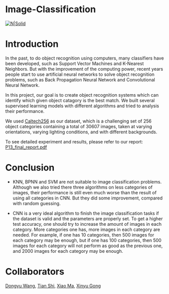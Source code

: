 # Image-Classification

[![N|Solid](http://www.vision.caltech.edu/Image_Datasets/Caltech256/intro_tight_crop.jpg)](http://www.vision.caltech.edu/Image_Datasets/Caltech256/)

# Introduction
In the past, to do object recognition using computers, many classifiers have been developed, such as Support Vector Machines and K-Nearest Neighbors. But with the improvement of the computing power, recent years people start to use artificial neural networks to solve object recognition problems, such as Back Propagation Neural Network and Convolutional Neural Network.

In this project, our goal is to create object recognition systems which can identify which given object catagory is the best match. We built several supervised learning models with different algorithms and tried to analysis their performance.

We used [Caltech256](http://www.vision.caltech.edu/Image_Datasets/Caltech256/) as our dataset, which is a challenging set of 256 object categories containing a total of 30607 images, taken at varying orientations, varying lighting conditions, and with different backgrounds.

To see detailed experiment and results, please refer to our report: [P13_final_report.pdf](https://drive.google.com/file/d/1eID5uI_tdAJrw1yVxVKFWrGlpt_nDO7G/view?usp=sharing)

# Conclusion
* KNN, BPNN and SVM are not suitable to image classification problems. Although we also tried there three algorithms on less categories of images, their performance is still even much worse than the result of using all categories in CNN. But they did some improvement, compared with random guessing.

* CNN is a very ideal algorithm to finish the image classification tasks if the dataset is valid and the parameters are properly set. To get a higher test accuracy, one should try to increase the amount of images in each category. More categories one has, more images in each category are needed. For example, if one has 10 categories, then 500 images for each category may be enough, but if one has 100 categories, then 500 images for each category will not perform as good as the previous one, and 2000 images for each category may be enough.

# Collaborators
[Dongyu Wang](https://github.com/wangdy25), [Tian Shi](https://github.com/tiansss), [Xiao Ma](https://github.ncsu.edu/xma21), [Xinyu Gong](https://github.com/XinyuGong)
